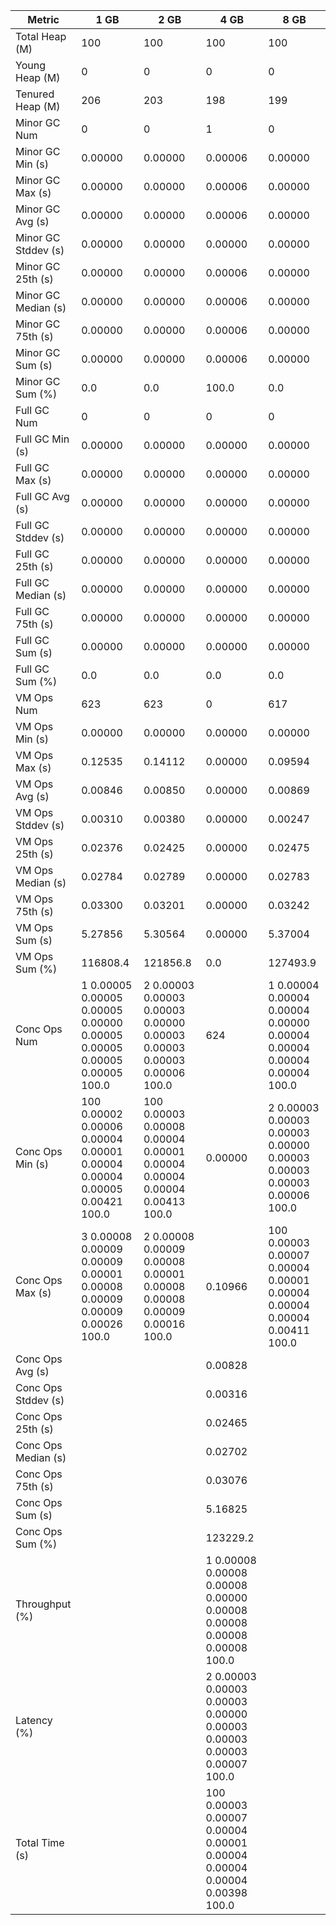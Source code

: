 | Metric | 1 GB | 2 GB | 4 GB | 8 GB |
|------|----|----|----|----|
| Total Heap (M) | 100 | 100 | 100 | 100 |
| Young Heap (M) | 0 | 0 | 0 | 0 |
| Tenured Heap (M) | 206 | 203 | 198 | 199 |
| Minor GC Num | 0 | 0 | 1 | 0 |
| Minor GC Min (s) | 0.00000 | 0.00000 | 0.00006 | 0.00000 |
| Minor GC Max (s) | 0.00000 | 0.00000 | 0.00006 | 0.00000 |
| Minor GC Avg (s) | 0.00000 | 0.00000 | 0.00006 | 0.00000 |
| Minor GC Stddev (s) | 0.00000 | 0.00000 | 0.00000 | 0.00000 |
| Minor GC 25th (s) | 0.00000 | 0.00000 | 0.00006 | 0.00000 |
| Minor GC Median (s) | 0.00000 | 0.00000 | 0.00006 | 0.00000 |
| Minor GC 75th (s) | 0.00000 | 0.00000 | 0.00006 | 0.00000 |
| Minor GC Sum (s) | 0.00000 | 0.00000 | 0.00006 | 0.00000 |
| Minor GC Sum (%) | 0.0 | 0.0 | 100.0 | 0.0 |
| Full GC Num | 0 | 0 | 0 | 0 |
| Full GC Min (s) | 0.00000 | 0.00000 | 0.00000 | 0.00000 |
| Full GC Max (s) | 0.00000 | 0.00000 | 0.00000 | 0.00000 |
| Full GC Avg (s) | 0.00000 | 0.00000 | 0.00000 | 0.00000 |
| Full GC Stddev (s) | 0.00000 | 0.00000 | 0.00000 | 0.00000 |
| Full GC 25th (s) | 0.00000 | 0.00000 | 0.00000 | 0.00000 |
| Full GC Median (s) | 0.00000 | 0.00000 | 0.00000 | 0.00000 |
| Full GC 75th (s) | 0.00000 | 0.00000 | 0.00000 | 0.00000 |
| Full GC Sum (s) | 0.00000 | 0.00000 | 0.00000 | 0.00000 |
| Full GC Sum (%) | 0.0 | 0.0 | 0.0 | 0.0 |
| VM Ops Num | 623 | 623 | 0 | 617 |
| VM Ops Min (s) | 0.00000 | 0.00000 | 0.00000 | 0.00000 |
| VM Ops Max (s) | 0.12535 | 0.14112 | 0.00000 | 0.09594 |
| VM Ops Avg (s) | 0.00846 | 0.00850 | 0.00000 | 0.00869 |
| VM Ops Stddev (s) | 0.00310 | 0.00380 | 0.00000 | 0.00247 |
| VM Ops 25th (s) | 0.02376 | 0.02425 | 0.00000 | 0.02475 |
| VM Ops Median (s) | 0.02784 | 0.02789 | 0.00000 | 0.02783 |
| VM Ops 75th (s) | 0.03300 | 0.03201 | 0.00000 | 0.03242 |
| VM Ops Sum (s) | 5.27856 | 5.30564 | 0.00000 | 5.37004 |
| VM Ops Sum (%) | 116808.4 | 121856.8 | 0.0 | 127493.9 |
| Conc Ops Num | 1	0.00005	0.00005	0.00005	0.00000	0.00005	0.00005	0.00005	0.00005	100.0 | 2	0.00003	0.00003	0.00003	0.00000	0.00003	0.00003	0.00003	0.00006	100.0 | 624 | 1	0.00004	0.00004	0.00004	0.00000	0.00004	0.00004	0.00004	0.00004	100.0 |
| Conc Ops Min (s) | 100	0.00002	0.00006	0.00004	0.00001	0.00004	0.00004	0.00005	0.00421	100.0 | 100	0.00003	0.00008	0.00004	0.00001	0.00004	0.00004	0.00004	0.00413	100.0 | 0.00000 | 2	0.00003	0.00003	0.00003	0.00000	0.00003	0.00003	0.00003	0.00006	100.0 |
| Conc Ops Max (s) | 3	0.00008	0.00009	0.00009	0.00001	0.00008	0.00009	0.00009	0.00026	100.0 | 2	0.00008	0.00009	0.00008	0.00001	0.00008	0.00008	0.00009	0.00016	100.0 | 0.10966 | 100	0.00003	0.00007	0.00004	0.00001	0.00004	0.00004	0.00004	0.00411	100.0 |
| Conc Ops Avg (s) |  |  | 0.00828 |  |
| Conc Ops Stddev (s) |  |  | 0.00316 |  |
| Conc Ops 25th (s) |  |  | 0.02465 |  |
| Conc Ops Median (s) |  |  | 0.02702 |  |
| Conc Ops 75th (s) |  |  | 0.03076 |  |
| Conc Ops Sum (s) |  |  | 5.16825 |  |
| Conc Ops Sum (%) |  |  | 123229.2 |  |
| Throughput (%) |  |  | 1	0.00008	0.00008	0.00008	0.00000	0.00008	0.00008	0.00008	0.00008	100.0 |  |
| Latency (%) |  |  | 2	0.00003	0.00003	0.00003	0.00000	0.00003	0.00003	0.00003	0.00007	100.0 |  |
| Total Time (s) |  |  | 100	0.00003	0.00007	0.00004	0.00001	0.00004	0.00004	0.00004	0.00398	100.0 |  |
